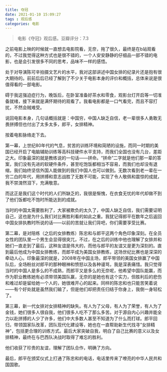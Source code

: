 ```yaml
---
title: 夺冠
date: 2021-01-10 15:09:27
tags : 观后感
categories: 电影
---
```


> 电影《夺冠》观后感。豆瓣评分：7.3

之前电影上映的时候就一直想去电影院看，无奈，拖了很久，最终是在b站观看的，不过我觉得这种方式也是很不错的，一个人安安静静的仔细品一部不错的电影，也是会引发很多不同的思考，品味不一样的感悟。

处于对导演陈可辛拍摄文艺片的水平，我对这部讲述中国女排的纪录片还是抱有很大期待的。前前后后已经了解到了不少关于电影本身的评价和概括，总体来说是很值得看的一部电影。

碍于我这强迫症行为，晚饭后，在卧室准备好茶水和零食，观影台灯开启等一切准备就绪，接下来就是满怀期待的观看了。我看电影都是一口气看完，而且不容打扰，不然会贼难受。

说回电影本身，几句话概括就是：中国穷，中国人缺乏自信，老一辈很多人勇敢无畏拼搏但也付出了太多太多，郎平，女排精神。

按着电影脉络走下去。

第一幕，上世纪80年代的气息，贫苦的训练环境和简陋的设施，而同一时期的美国已经开启了电脑辅助训练等高科技硬件水平支持，而我们全国也没有几台，差距之大。印象最深的就是教练说的一句话——拼命。“拼命”二字就是他们那一辈的答案，我们没有先进的软硬件条件，甚至吃饱饭都相当不容易，而我们也却没有退缩，我们始终坚信外国人能做到的我们中国人也可以做到。无数次看到老一辈在一穷二白的年代，用拼搏和意志战胜了无数不可能，实现了令人敬佩和震惊的成就，我不禁潸然泪下，充满敬意。

而这正是我们这个时代的人们所缺乏的，我很是惭愧，在衣食无忧的年代却做不到了他们饭都吃不饱时所能达到的成就。

当时的中国太需要胜利了，大家被欺负的太久了，中国人缺乏自信，我们需要证明自己，这也是为什么我们对比赛胜利看的如此之重。我犹记得郎平在数年之后返回中国女排执教时所说的话——以前的苦就让我们背吧，你们需要享受比赛。

第二幕，是对陪练（之后的女排教练）陈忠和与郎平这两个角色印象深刻。在全员女性的团队里一个男生会显得很突兀，不过，在之后的训练中他也理解了女排并和她们一直走到了最后，这种友谊是伟大的，而他与郎平的友谊又是更为深刻的。直到最后他成为中国女排教练，而郎平成为美国女排教练，这场世纪比赛也是深深的牵动人心。印象最深的就是，2008年在中国主场，郎平带领的美国女排赢了中国队后，全场粉丝对郎平的那种眼神和愤怒以及各种谩骂，我是深表痛惜。我只觉得当时的中国人是多么的不成熟，而郎平又是多么的无奈呢，他希望中国队能赢，而作为职业教练她有必须带领美国队赢，无奈的是她也有这个实力，但胜利后的悲伤和难过却是留给她一个人的，她很难开心的起来。同样的陈忠和也只能苦笑着说——有个好处就是虽然我们输了，但是他们却把责任归结于你身上，我倒一身轻松了。

第三幕，新一代女排对女排精神的缺失。有人为了父母，有人为了荣誉，有人为了金钱，她们很多人很自我，他们很多人吃不了那么多苦。对于源自内心兴趣并能全力以赴拼搏的人少了许多，他们中大多数人甚至不知道为了什么而打球。郎平回归，带领国家队改革，团队现代化建设等，她也在一直帮助新生代找寻“女排精神”，包括更合理的训练方式。最后大家突破自我，明白了自己比赛的意义以及女排精神，最终在与巴西队决战时取得了难忘的胜利。

他们收获了珍贵的友谊，理解了团队合作，明确了方向。

最后，郎平在颁奖仪式上打通了陈忠和的电话，电话里传来了嘹亮的中华人民共和国国歌。
